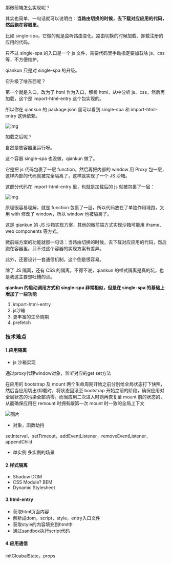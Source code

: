 那微前端怎么实现呢？

其实也简单，一句话就可以说明白：**当路由切换的时候，去下载对应应用的代码，然后跑在容器里。**

比如 single-spa，它做的就是监听路由变化，路由切换的时候加载、卸载注册的应用的代码。

只不过 single-spa 的入口是一个 js 文件，需要代码里手动指定要加载啥 js、css 等，不方便维护。

qiankun 只是对 single-spa 的升级。

它升级了啥东西呢？

第一个就是入口，改为了 html 作为入口，解析 html，从中分析 js、css，然后再加载，这个是 import-html-entry 这个包实现的。

所以你在 qiankun 的 package.json 里可以看到 single-spa 和 import-html-entry 这俩依赖。

![img](https://p9-juejin.byteimg.com/tos-cn-i-k3u1fbpfcp/f84c11fca03d485c988b2730328e0101~tplv-k3u1fbpfcp-zoom-in-crop-mark:4536:0:0:0.awebp?)

加载之后呢？

自然是放容器里运行呀。

这个容器 single-spa 也没做，qiankun 做了。

它是把 js 代码包裹了一层 function，然后再把内部的 window 用 Proxy 包一层，这样内部的代码就被完全隔离了，这样就实现了一个 JS 沙箱。

这部分代码在 import-html-entry 里，也就是加载后的 js 就被包裹了一层：

![img](https://p6-juejin.byteimg.com/tos-cn-i-k3u1fbpfcp/539dfe4a030142f096c6952336ec82e4~tplv-k3u1fbpfcp-zoom-in-crop-mark:4536:0:0:0.awebp?)

原理很容易理解，就是 function 包裹了一层，所以代码放在了单独作用域跑，又用 with 修改了 window，所以 window 也被隔离了。

这是 qiankun 的 JS 沙箱实现方案，其他的微前端方式实现沙箱可能用 iframe、web components 等方式。

微前端方案的功能就那一句话：当路由切换的时候，去下载对应应用的代码，然后跑在容器里。只不过这个容器的实现方案有差异。

此外，还要设计一套通信机制，这个倒是很容易。

除了 JS 隔离，还有 CSS 的隔离，不得不说，qiankun 的样式隔离是真的坑，也是我这主要想吐槽的点。





**qiankun 的启动调用方式和 single-spa 非常相似，但是在 single-spa 的基础上增加了一些功能**

1. import-html-entry
2. js沙箱
3. 更丰富的生命周期
4. prefetch



### 技术难点

#### 1.应用隔离

- js 沙箱实现

通过proxy代理window对象，监听对应的get set方法

在应用的 bootstrap 及 mount 两个生命周期开始之前分别给全局状态打下快照，然后当应用切出/卸载时，将状态回滚至 bootstrap 开始之前的阶段，确保应用对全局状态的污染全部清零。而当应用二次进入时则再恢复至 mount 前的状态的，从而确保应用在 remount 时拥有跟第一次 mount 时一致的全局上下文

![图片](https://mmbiz.qpic.cn/mmbiz_png/ttVWurLoGVjIBD01gnwQmrmmJ3icXfrwRxAuZzm4p8d4OGNAwcXJHGvuQhmfrM0ibqiavBiac1gKDpWyZQXarKkPug/640?wx_fmt=png&wxfrom=5&wx_lazy=1&wx_co=1)



- 对象，函数劫持

setInterval、setTimeout，addEventListener，removeEventListener，appendChild

- 单实例 多实例的场景

#### 2.样式隔离

- Shadow DOM
- CSS Module? BEM
- Dynamic Stylesheet

#### 3.html-entry

- 获取html页面内容
- 解析成dom，script，style，entry入口文件
- 获取style的内容填充到html中
- 通过sandbox执行script代码

#### 4.应用通信

initGloabalState，props





